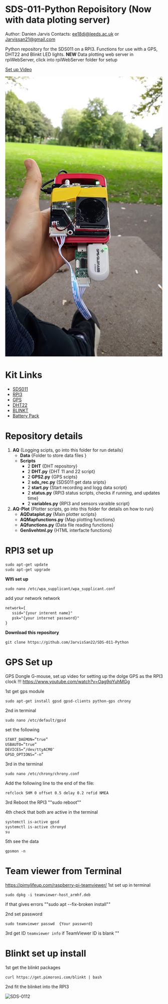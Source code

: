 # SDS-011-Python Repoisitory (Now with data ploting server)
Author: Danien Jarvis
Contacts: ee18dj@leeds.ac.uk or Jarvissan21@gmail.com

Python repository for the SDS011 on a RPI3. Functions for use with a GPS, DHT22 and Blinkt LED lights. 
**NEW** Data plotting web server in rpiWebServer, click into rpiWebServer folder for setup

[Set up Video](https://www.youtube.com/watch?v=fvaiyqwaWeM)

![SDS-011](https://github.com/JarvisSan22/SDS-011-Python/blob/master/SDS011-setup.jpg)


# Kit Links 
- [SDS011](https://www.amazon.co.uk/gp/product/B07D7BL33R/ref=as_li_tl?ie=UTF8&camp=1634&creative=6738&creativeASIN=B07D7BL33R&linkCode=as2&tag=jarvissan-21&linkId=40bb211f585f6fb48dd5feecb261bd3f)
- [RPI3](https://www.amazon.co.uk/gp/product/B01CI5879A/ref=as_li_tl?ie=UTF8&camp=1634&creative=6738&creativeASIN=B01CI5879A&linkCode=as2&tag=jarvissan-21&linkId=d64cc755f2dcf6ff27d37a7fc09b8ac5) 
- [GPS](https://www.amazon.co.uk/gp/product/B015E2XSSO/ref=as_li_tl?ie=UTF8&camp=1634&creative=6738&creativeASIN=B015E2XSSO&linkCode=as2&tag=jarvissan-21&linkId=8563986ebd9d60f3488a35d2cb5a34f4) 
- [DHT22](https://www.amazon.co.uk/gp/product/B072391SJV?ie=UTF8) 
- [BLINKT](https://www.amazon.co.uk/gp/product/B01J7Y332Q/ref=as_li_tl?ie=UTF8&camp=1634&creative=6738&creativeASIN=B01J7Y332Q&linkCode=as2&tag=jarvissan-21&linkId=dbda11585051ff253bc34c06913a4a40) 
- [Battery Pack](https://www.amazon.co.uk/gp/product/B07QTJDGJ1?ie=UTF8)


# Repository details 
1. **AQ** {Logging scipts, go into this folder for run details}
   - **Data** {Folder to store data files }
   - **Scripts** 
     - 2 **DHT** {DHT repository}
     - 2 **DHT.py** {DHT 11 and 22 script}
     - 2 **GPS2.py** {GPS scipts}
     - 2 **sds_rec.py** {SDS011 get data sripts}
     - 2 **start.py**  {Start recording and logg data script}
     - 2 **status.py** {RPI3 status scripts, checks if running, and updates time}
     - 2 **variables.py** {RPI3 and sensors varaible script}
1. **AQ-Plot** {Plotter scripts, go into this folder for details on how to run}
   - **AQDataplot.py** {Main plotter scripts}
   - **AQMapfunctions.py** {Map plotting functions}
   - **AQfunctions.py** {Data file reading functions}
   - **Genlivehtml.py** {HTML interfacte functions}


  


# RPI3 set up 
```
sudo apt-get update
sudo apt-get upgrade
```

**WIfi set up** 
```
sudo nano /etc/wpa_supplicant/wpa_supplicant.conf
```
add  your network network
```
network={
   ssid="{your interent name}"
   psk="{your internet password}"
}
```

**Download this repository**
```
git clone https://github.com/JarvisSan22/SDS-011-Python
```


# GPS Set up 
GPS Dongle G-mouse, set up video for setting up the dolge GPS as the RPI3 clock !!!
https://www.youtube.com/watch?v=Oag9qYuhMGg


1st get gps module
```
sudo apt-get install gpsd gpsd-clients python-gps chrony
```
2nd  in terminal 
```
sudo nano /etc/default/gpsd
```
set the following
``` 
START_DAEMON=”true”
USBAUTO=”true”
DEVICES=”/dev/ttyACM0″
GPSD_OPTIONS=”-n”
```
3rd  in the terminal 
```
sudo nano /etc/chrony/chrony.conf
```
Add the following line to the end of the file:

```
refclock SHM 0 offset 0.5 delay 0.2 refid NMEA
```
3rd Reboot the RPI3 ""sudo reboot""

4th  check that both are active in the terminal
```
systemctl is-active gpsd
systemctl is-active chronyd
su
```
5th see the data
```
gpsmon -n
```



# Team viewer from Terminal 
https://pimylifeup.com/raspberry-pi-teamviewer/
1st set up  in terminal 
```
sudo dpkg -i teamviewer-host_armhf.deb
```
if that gives errors ""sudo apt --fix-broken install""

2nd set password 
```
sudo teamviewer passwd  {Your password}
```


3rd get ID
```teamviewer info```
if  TeamViewer ID is blank ""



# Blinkt set up install

1st get the blinkt packages  
```
curl https://get.pimoroni.com/blinkt | bash
```
2nd fit the blinket into the RPI3 


![SDS-0112](https://github.com/JarvisSan22/SDS-011-Python/blob/master/SDSsetup.jpg)
